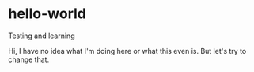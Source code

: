# hello-world
Testing and learning

Hi, I have no idea what I'm doing here or what this even is. 
But let's try to change that. 
